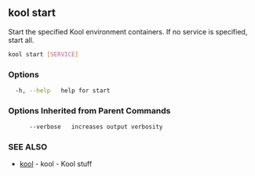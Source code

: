 ## kool start

Start the specified Kool environment containers. If no service is specified, start all.

```bash
kool start [SERVICE]
```

### Options

```bash
  -h, --help   help for start
```

### Options Inherited from Parent Commands

```bash
      --verbose   increases output verbosity
```

### SEE ALSO

* [kool](kool)	 - kool - Kool stuff

